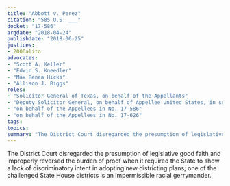 ```yaml
---
title: "Abbott v. Perez"
citation: "585 U.S. ___"
docket: "17-586"
argdate: "2018-04-24"
publishdate: "2018-06-25"
justices:
- 2006alito
advocates:
- "Scott A. Keller"
- "Edwin S. Kneedler"
- "Max Renea Hicks"
- "Allison J. Riggs"
roles:
- "Solicitor General of Texas, on behalf of the Appellants"
- "Deputy Solicitor General, on behalf of Appellee United States, in support of the Appellants"
- "on behalf of the Appellees in No. 17-586"
- "on behalf of the Appellees in No. 17-626"
tags:
topics:
summary: "The District Court disregarded the presumption of legislative good faith and improperly reversed the burden of proof when it required the State to show a lack of discriminatory intent in adopting new districting plans; one of the challenged State House districts is an impermissible racial gerrymander."
---
```

The District Court disregarded the presumption of legislative good faith and improperly reversed the burden of proof when it required the State to show a lack of discriminatory intent in adopting new districting plans; one of the challenged State House districts is an impermissible racial gerrymander.


